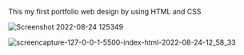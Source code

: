 

This my first portfolio web design by using HTML and CSS 

![Screenshot 2022-08-24 125349](https://user-images.githubusercontent.com/83629756/186342146-61bdf5cc-a4f8-4fce-bd53-dbb5069bd8bf.png)

![screencapture-127-0-0-1-5500-index-html-2022-08-24-12_58_33](https://user-images.githubusercontent.com/83629756/186342154-9d06475e-21f1-46b8-8d6d-e172ce4fe68e.png)
